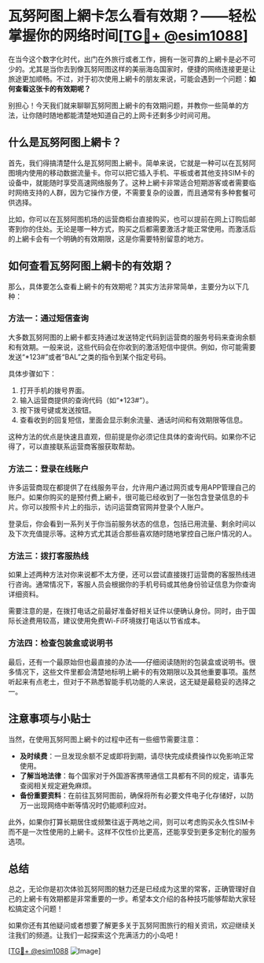 # 瓦努阿图上網卡怎么看有效期？——轻松掌握你的网络时间[[TG💪+ @esim1088](https://t.me/s/esim1088)]

在当今这个数字化时代，出门在外旅行或者工作，拥有一张可靠的上網卡是必不可少的。尤其是当你去到像瓦努阿图这样的美丽海岛国家时，便捷的网络连接更是让旅途更加顺畅。不过，对于初次使用上網卡的朋友来说，可能会遇到一个问题：**如何查看这张卡的有效期呢？**

别担心！今天我们就来聊聊瓦努阿图上網卡的有效期问题，并教你一些简单的方法，让你随时随地都能清楚地知道自己的上网卡还剩多少时间可用。

## 什么是瓦努阿图上網卡？

首先，我们得搞清楚什么是瓦努阿图上網卡。简单来说，它就是一种可以在瓦努阿图境内使用的移动数据流量卡。你可以把它插入手机、平板或者其他支持SIM卡的设备中，就能随时享受高速网络服务了。这种上網卡非常适合短期游客或者需要临时网络支持的人群，因为它操作方便，不需要复杂的设置，而且通常有多种套餐可供选择。

比如，你可以在瓦努阿图机场的运营商柜台直接购买，也可以提前在网上订购后邮寄到你的住处。无论是哪一种方式，购买之后都需要激活才能正常使用。而激活后的上網卡会有一个明确的有效期限，这是你需要特别留意的地方。

## 如何查看瓦努阿图上網卡的有效期？

那么，具体要怎么查看上網卡的有效期呢？其实方法非常简单，主要分为以下几种：

### 方法一：通过短信查询

大多数瓦努阿图的上網卡都支持通过发送特定代码到运营商的服务号码来查询余额和有效期。一般来说，这些代码会在你收到的激活短信中提供。例如，你可能需要发送“*123#”或者“BAL”之类的指令到某个指定号码。

具体步骤如下：
1. 打开手机的拨号界面。
2. 输入运营商提供的查询代码（如“*123#”）。
3. 按下拨号键或发送按钮。
4. 查看收到的回复短信，里面会显示剩余流量、通话时间和有效期限等信息。

这种方法的优点是快速且直观，但前提是你必须记住具体的查询代码。如果你不记得了，可以直接联系运营商客服获取帮助。

### 方法二：登录在线账户

许多运营商现在都提供了在线服务平台，允许用户通过网页或专用APP管理自己的账户。如果你购买的是预付费上網卡，很可能已经收到了一张包含登录信息的卡片。你可以按照卡片上的指示，访问运营商官网并登录个人账户。

登录后，你会看到一系列关于你当前服务状态的信息，包括已用流量、剩余时间以及下次充值提示等。这种方式尤其适合那些喜欢随时随地掌控自己账户情况的人。

### 方法三：拨打客服热线

如果上述两种方法对你来说都不太方便，还可以尝试直接拨打运营商的客服热线进行咨询。通常情况下，客服人员会根据你的手机号码或其他身份验证信息为你查询详细资料。

需要注意的是，在拨打电话之前最好准备好相关证件以便确认身份。同时，由于国际长途费用较高，建议使用免费Wi-Fi环境拨打电话以节省成本。

### 方法四：检查包装盒或说明书

最后，还有一个最原始但也最直接的办法——仔细阅读随附的包装盒或说明书。很多情况下，这些文件里都会清楚地标明上網卡的有效期限以及其他重要事项。虽然听起来有点老土，但对于不熟悉智能手机功能的人来说，这无疑是最稳妥的选择之一。

## 注意事项与小贴士

当然，在使用瓦努阿图上網卡的过程中还有一些细节需要注意：

- **及时续费**：一旦发现余额不足或即将到期，请尽快完成续费操作以免影响正常使用。
- **了解当地法律**：每个国家对于外国游客携带通信工具都有不同的规定，请事先查阅相关规定避免麻烦。
- **备份重要资料**：在前往瓦努阿图前，确保将所有必要文件电子化存储好，以防万一出现网络中断等情况时仍能顺利应对。

此外，如果你打算长期居住或频繁往返于两地之间，则可以考虑购买永久性SIM卡而不是一次性使用的上網卡。这样不仅性价比更高，还能享受到更多定制化的服务选项。

## 总结

总之，无论你是初次体验瓦努阿图的魅力还是已经成为这里的常客，正确管理好自己的上網卡有效期都是非常重要的一步。希望本文介绍的各种技巧能够帮助大家轻松搞定这个问题！

如果你还有其他疑问或者想要了解更多关于瓦努阿图旅行的相关资讯，欢迎继续关注我们的频道。让我们一起探索这个充满活力的小岛吧！

[[TG💪+ @esim1088](https://t.me/s/esim1088) ![Image](https://i.postimg.cc/4NQfJmqS/Snipaste-2025-05-13-00-14-12.png)]